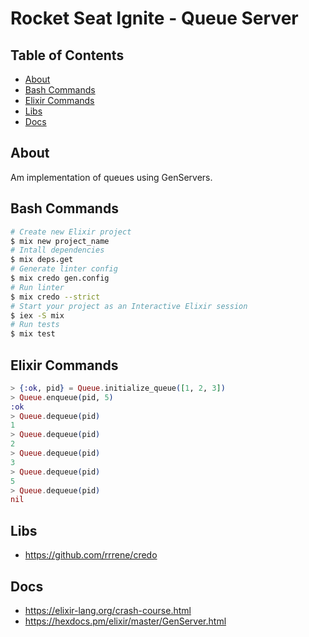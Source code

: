 # Rocket Seat Ignite - Queue Server

## Table of Contents

- [About](#about)
- [Bash Commands](#bash_commands)
- [Elixir Commands](#elixir_commands)
- [Libs](#libs)
- [Docs](#docs)

## About <a name = "about"></a>

Am implementation of queues using GenServers.

## Bash Commands <a name = "bash_commands"></a>

```bash
# Create new Elixir project
$ mix new project_name
# Intall dependencies
$ mix deps.get
# Generate linter config
$ mix credo gen.config
# Run linter
$ mix credo --strict
# Start your project as an Interactive Elixir session
$ iex -S mix
# Run tests
$ mix test
```

## Elixir Commands <a name = "elixir_commands"></a>

```elixir
> {:ok, pid} = Queue.initialize_queue([1, 2, 3])
> Queue.enqueue(pid, 5)
:ok
> Queue.dequeue(pid)
1
> Queue.dequeue(pid)
2
> Queue.dequeue(pid)
3
> Queue.dequeue(pid)
5
> Queue.dequeue(pid)
nil
```

## Libs <a name = "libs"></a>

- https://github.com/rrrene/credo

## Docs <a name = "docs"></a>

- https://elixir-lang.org/crash-course.html
- https://hexdocs.pm/elixir/master/GenServer.html
